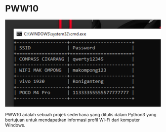 # PWW10

![](https://github.com/FII14/PWW10/blob/main/20230625_142120.jpg)

PWW10 adalah sebuah projek sederhana yang ditulis dalam Python3 yang bertujuan untuk mendapatkan informasi profil Wi-Fi dari komputer Windows.

